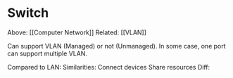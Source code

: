 # Switch
Above: [[Computer Network]]
Related: [[VLAN]]

Can support VLAN (Managed) or not (Unmanaged).
In some case, one port can support multiple VLAN.

Compared to LAN:
	Similarities:
		Connect devices
		Share resources
	Diff:
		